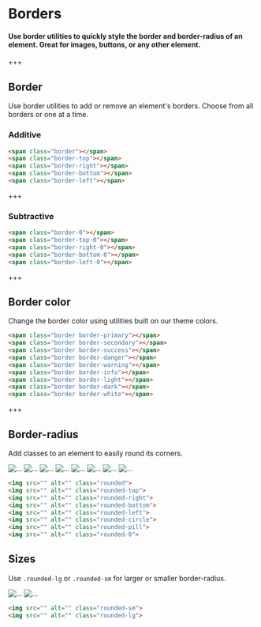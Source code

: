 
# Borders

#### Use border utilities to quickly style the border and border-radius of an element. Great for images, buttons, or any other element.

+++

## Border

Use border utilities to add or remove an element's borders. Choose from all borders or one at a time.

### Additive

<div class="bd-example-border-utils">
<span class="border"></span>
<span class="border-top"></span>
<span class="border-right"></span>
<span class="border-bottom"></span>
<span class="border-left"></span>
</div>

```html
<span class="border"></span>
<span class="border-top"></span>
<span class="border-right"></span>
<span class="border-bottom"></span>
<span class="border-left"></span>
```

+++

### Subtractive

<div class="bd-example-border-utils bd-example-border-utils-0">
<span class="border-0"></span>
<span class="border-top-0"></span>
<span class="border-right-0"></span>
<span class="border-bottom-0"></span>
<span class="border-left-0"></span>
</div>

```html
<span class="border-0"></span>
<span class="border-top-0"></span>
<span class="border-right-0"></span>
<span class="border-bottom-0"></span>
<span class="border-left-0"></span>
```

+++

## Border color

Change the border color using utilities built on our theme colors.

<div class="bd-example-border-utils">
<span class="border border-primary"></span>
<span class="border border-secondary"></span>
<span class="border border-success"></span>
<span class="border border-danger"></span>
<span class="border border-warning"></span>
<span class="border border-info"></span>
<span class="border border-light"></span>
<span class="border border-dark"></span>
<span class="border border-white"></span>
</div>

```html
<span class="border border-primary"></span>
<span class="border border-secondary"></span>
<span class="border border-success"></span>
<span class="border border-danger"></span>
<span class="border border-warning"></span>
<span class="border border-info"></span>
<span class="border border-light"></span>
<span class="border border-dark"></span>
<span class="border border-white"></span>
```

+++

## Border-radius

Add classes to an element to easily round its corners.

<div class="bd-example bd-example-images">
<img src="https://via.placeholder.com/75x75?text=75x75" alt="..." class="rounded">
<img src="https://via.placeholder.com/75x75?text=75x75" alt="..." class="rounded-top">
<img src="https://via.placeholder.com/75x75?text=75x75" alt="..." class="rounded-right">
<img src="https://via.placeholder.com/75x75?text=75x75" alt="..." class="rounded-bottom">
<img src="https://via.placeholder.com/75x75?text=75x75" alt="..." class="rounded-left">
<img src="https://via.placeholder.com/75x75?text=75x75" alt="..." class="rounded-circle">
<img src="https://via.placeholder.com/75x75?text=75x75" alt="..." class="rounded-pill">
<img src="https://via.placeholder.com/75x75?text=75x75" alt="..." class="rounded-0">
</div>

```html
<img src="" alt="" class="rounded">
<img src="" alt="" class="rounded-top">
<img src="" alt="" class="rounded-right">
<img src="" alt="" class="rounded-bottom">
<img src="" alt="" class="rounded-left">
<img src="" alt="" class="rounded-circle">
<img src="" alt="" class="rounded-pill">
<img src="" alt="" class="rounded-0">
```

## Sizes

Use `.rounded-lg` or `.rounded-sm` for larger or smaller border-radius.

<div class="bd-example bd-example-images">
<img src="https://via.placeholder.com/75x75?text=75x75" alt="..." class="rounded-sm">
<img src="https://via.placeholder.com/75x75?text=75x75" alt="..." class="rounded-lg">
</div>

```html
<img src="" alt="" class="rounded-sm">
<img src="" alt="" class="rounded-lg">
```
